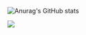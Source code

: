 
![Anurag's GitHub stats](https://github-readme-stats.vercel.app/api?username=DanielM047&Show_icons=true&bg_color=00000000)

<picture>
  <source
    srcset="https://github-readme-stats.vercel.app/api?username=anuraghazra&show_icons=true&theme=true&bg_ color=00000000"
    media="(prefers-color-scheme: dark)"
  />
  <source
    srcset="https://github-readme-stats.vercel.app/api?username=anuraghazra&show_icons=true"
    media="(prefers-color-scheme: light), (prefers-color-scheme: no-preference)"
  />
  <img src="https://github-readme-stats.vercel.app/api?username=anuraghazra&show_icons=true" />
</picture>
